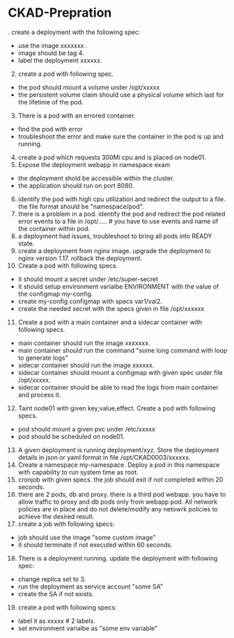 # CKAD-Prepration
. create a deployment  with the following spec:
- use the image xxxxxxx .
- image should be tag 4.
- label the deployment xxxxxx. 
2. create a pod with following spec.
- the pod should mount a volume under /opt/xxxxx
- the persistent volume claim should use a physical volume which last for the lifetime of the pod.
3. There is a pod with an errored container.
- find the pod with error
- troubleshoot the error and make sure the container in the pod is up and running.
4. create a pod which requests 300Mi cpu and is placed on node01. 
5. Expose the deployment webapp in namespace exam
- the deployment shold be accessible within the cluster.
- the application should run on port 8080.
6. identify the pod with high cpu utilization and redirect the output to a file. the file format should be "namespace/pod".
7. there is a problem in a pod. identify the pod and redirect the pod related error events to a file in /opt/..... # you have to use events and name of the container within pod. 
8. a deployment had issues, troubleshoot to bring all pods into READY state.
9. create a deployment from nginx image. upgrade the deployment to nginx version 1.17. rollback the deployment.
10. Create a pod with following specs.
- it should mount a secret under /etc/super-secret
- it should setup environment varialbe ENVIRONMENT with the value of the configmap my-config.
- create my-config configmap with specs var1/val2.
- create the needed secret with the specs given in file /opt/xxxxxx 
11. Create a pod with a main container and a sidecar container with following specs.
- main container should run the image xxxxxxx.
- main container should run the command "some long command with loop to generate logs"
- sidecar container should run the image xxxxxx.
- sidecar container should mount a configmap with given spec under file /opt/xxxxx. 
- sidecar container should be able to read the logs from main container and process it.
12. Taint node01 with given key,value,effect. Create a pod with following specs.
- pod should mount a given pvc under /etc/xxxxx
- pod should be scheduled on node01.
13. A given deployment is running deployment/xyz. Store the deployment details in json or yaml format in file /opt/CKAD0003/xxxxxx.
14. Create a namespace my-namespace. Deploy a pod in this namespace with capability to run system time as root.
15. cronjob with given specs. the job should exit if not completed within 20 seconds.
16. there are 2 pods, db and proxy. there is a third pod webapp. you have to allow traffic to proxy and db pods only from webapp pod. All network policies are in place and do not delete/modify
any netowrk policies to achieve the desired result.
17. create a job with following specs:
- job should use the image "some custom image"
- it should terminate if not executed within 60 seconds.
18. There is a deployment running. update the deployment with following spec:
- change replica set to 3.
- run the deployment as service account "some SA"
- create the SA if not exists.
19. create a pod with following specs:
- label it as xxxxx # 2 labels.
- set environment varialbe as "some env variable"

